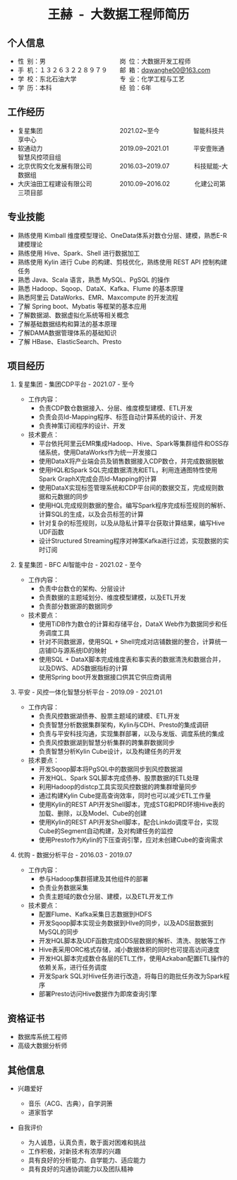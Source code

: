<center>
     <h1>王赫&ensp;-&ensp;大数据工程师简历</h1>
</center>

## 个人信息

* 性&ensp;别：男&emsp;&emsp;&emsp;&emsp;&emsp;&emsp;&emsp;&emsp;&emsp;&emsp;&emsp;&emsp;岗&ensp;位：大数据开发工程师  
* 手&ensp;机：１３２６３２２８９７９&emsp;&emsp;邮&ensp;箱：dqwanghe00@163.com
* 学&ensp;校：东北石油大学&emsp;&emsp;&emsp;&emsp;&emsp;&emsp;&emsp;专&ensp;业：化学工程与工艺
* 学&ensp;历：本科&emsp;&emsp;&emsp;&emsp;&emsp;&emsp;&emsp;&emsp;&emsp;&emsp;&emsp;经&ensp;验：6年

## 工作经历

* 复星集团&emsp;&emsp;&emsp;&emsp;&emsp;&emsp;&emsp;&emsp;&emsp;&emsp;&emsp;&emsp;&ensp;2021.02~至今&emsp;&emsp;&emsp;&emsp;&emsp;&ensp;智能科技共享中心
* 软通动力&emsp;&emsp;&emsp;&emsp;&emsp;&emsp;&emsp;&emsp;&emsp;&emsp;&emsp;&emsp;&ensp;2019.09~2021.01&emsp;&emsp;&emsp;&emsp;平安壹账通智慧风控项目组
* 北京优购文化发展有限公司&emsp;&emsp;&emsp;&emsp;&ensp;2016.03~2019.07&emsp;&emsp;&emsp;&emsp;科技赋能-大数据组
* 大庆油田工程建设有限公司&emsp;&emsp;&emsp;&emsp;&ensp;2010.09~2016.02&emsp;&emsp;&emsp;&emsp;化建公司第三项目部

## 专业技能

* 熟练使用 Kimball 维度模型理论、OneData体系对数仓分层、建模，熟悉E-R建模理论
* 熟练使用 Hive、Spark、Shell 进行数据加工
* 熟练使用 Kylin 进行 Cube 的构建、剪枝优化，熟练使用 REST API 控制构建任务
* 熟悉 Java、Scala 语言，熟悉 MySQL、PgSQL 的操作
* 熟悉 Hadoop、Sqoop、DataX、Kafka、Flume 的基本原理
* 熟悉阿里云 DataWorks、EMR、Maxcompute 的开发流程
* 了解 Spring boot、Mybatis 等框架的基本应用
* 了解数据湖、数据虚拟化系统等相关概念
* 了解基础数据结构和算法的基本原理
* 了解DAMA数据管理体系的基础知识
* 了解 HBase、ElasticSearch、Presto

## 项目经历

1. 复星集团 - 集团CDP平台 - 2021.07 - 至今
    * 工作内容：
      * 负责CDP数仓数据接入、分层、维度模型建模、ETL开发
      * 负责会员Id-Mapping程序、标签自动计算系统的设计、开发
      * 负责神策订阅程序的设计、开发
    * 技术要点：
      * 平台依托阿里云EMR集成Hadoop、Hive、Spark等集群组件和OSS存储系统，使用DataWorks作为统一开发接口
      * 使用DataX将产业端会员及销售数据接入CDP数仓，并完成数据脱敏
      * 使用HQL和Spark SQL完成数据清洗和ETL，利用连通图特性使用Spark GraphX完成会员Id-Mapping的计算
      * 使用DataX实现标签管理系统和CDP平台间的数据交互，完成规则数据和元数据的同步
      * 使用HQL完成规则数据的整合。编写Spark程序完成标签规则的解析、计算SQL的生成，以及会员标签的计算
      * 针对复杂的标签规则，以及从隐私计算平台获取计算结果，编写Hive UDF函数
      * 设计Structured Streaming程序对神策Kafka进行过滤，实现数据的实时订阅

2. 复星集团 - BFC AI智能中台 - 2021.02 - 至今
    * 工作内容：
      * 负责中台数仓的架构、分层设计
      * 负责数据的主题域划分、维度模型建模，以及ETL开发
      * 负责部分数据源的数据同步
    * 技术要点：
      * 使用TiDB作为数仓的计算和存储平台，DataX Web作为数据同步和任务调度工具
      * 针对不同数据源，使用SQL + Shell完成对店铺数据的整合，计算统一店铺ID与源系统ID的映射
      * 使用SQL + DataX脚本完成维度表和事实表的数据清洗和数据合并，以及DWS、ADS数据指标的计算
      * 使用Spring boot开发数据接口供其它供应商调用

3. 平安 - 风控一体化智慧分析平台 - 2019.09 - 2021.01
    * 工作内容：
      * 负责风控数据湖债券、股票主题域的建模、ETL开发
      * 负责智慧分析数据集群架构，Kylin与CDH、Presto的集成调研
      * 负责与平安科技沟通，实现集群部署，以及与发版、调度系统的集成
      * 负责风控数据湖到智慧分析集群的跨集群数据同步
      * 负责智慧分析Kylin Cube设计，以及构建任务的开发
    * 技术要点：
      * 开发Sqoop脚本将PgSQL中的数据同步到风控数据湖
      * 开发HQL、Spark SQL脚本完成债券、股票数据的ETL处理
      * 利用Hadoop的distcp工具实现风控数据的跨集群增量同步
      * 通过构建Kylin Cube提高查询效率，同时也可以减少ETL工作量
      * 使用Kylin的REST API开发Shell脚本，完成STG和PRD环境Hive表的加载、删除，以及Model、Cube的创建
      * 使用Kylin的REST API开发Shell脚本，配合Linkdo调度平台，实现Cube的Segment自动构建，及对构建任务的监控
      * 使用Presto作为Kylin的下压查询引擎，应对未创建Cube的查询需求

4. 优购 - 数据分析平台 - 2016.03 - 2019.07
    * 工作内容：
      * 参与Hadoop集群搭建及其他组件的部署
      * 负责业务数据采集
      * 负责主题域的数仓分层、建模，以及ETL开发工作
    * 技术要点：
      * 配置Flume、Kafka采集日志数据到HDFS
      * 开发Sqoop脚本实现业务数据到HIve的同步，以及ADS层数据到MySQL的同步
      * 开发HQL脚本及UDF函数完成ODS层数据的解析、清洗、脱敏等工作
      * Hive表采用ORC格式存储，减小数据体积的同时也可提高访问速度
      * 开发HQL脚本完成数仓各层的ETL工作，使用Azkaban配置ETL操作的依赖关系，进行任务调度
      * 开发Spark SQL对Hive任务进行改造，将每日的跑批任务改为Spark程序
      * 部署Presto访问Hive数据作为即席查询引擎

## 资格证书

* 数据库系统工程师
* 高级大数据分析师

## 其他信息

* 兴趣爱好
  * 音乐（ACG、古典），自学洞箫
  * 道家哲学

* 自我评价
  * 为人诚恳，认真负责，敢于面对困难和挑战
  * 工作积极，对新技术有浓厚的兴趣
  * 具有良好的分析能力、自学能力、适应能力
  * 具有良好的沟通协调能力以及团队精神

